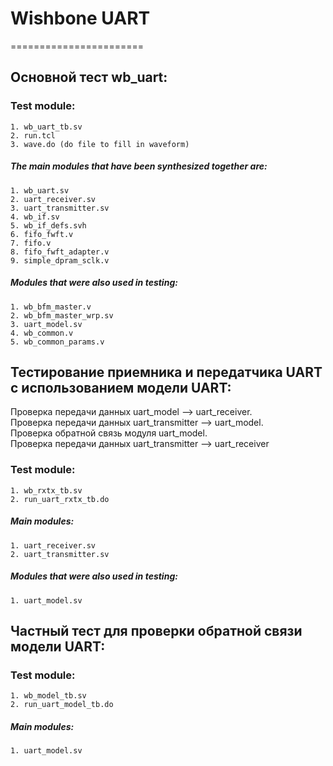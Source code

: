 # Wishbone UART
=======================

## Основной тест wb_uart:
### Test module:
    1. wb_uart_tb.sv
    2. run.tcl
    3. wave.do (do file to fill in waveform)
##### The main modules that have been synthesized together are:
    1. wb_uart.sv
    2. uart_receiver.sv
    3. uart_transmitter.sv
    4. wb_if.sv
    5. wb_if_defs.svh 
    6. fifo_fwft.v
    7. fifo.v
    8. fifo_fwft_adapter.v
    9. simple_dpram_sclk.v
##### Modules that were also used in testing: 
    1. wb_bfm_master.v 
    2. wb_bfm_master_wrp.sv 
    3. uart_model.sv 
    4. wb_common.v 
    5. wb_common_params.v

## Тестирование приемника и передатчика UART с использованием модели UART:
Проверка передачи данных uart_model --> uart_receiver.  
Проверка передачи данных uart_transmitter --> uart_model.  
Проверка обратной связь модуля uart_model.  
Проверка передачи данных uart_transmitter --> uart_receiver
### Test module:
    1. wb_rxtx_tb.sv
    2. run_uart_rxtx_tb.do
##### Main modules:
    1. uart_receiver.sv
    2. uart_transmitter.sv
##### Modules that were also used in testing:
    1. uart_model.sv

## Частный тест для проверки обратной связи модели UART:
### Test module:
    1. wb_model_tb.sv
    2. run_uart_model_tb.do 
##### Main modules:
    1. uart_model.sv
    